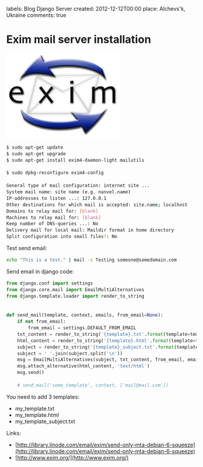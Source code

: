 labels: Blog
        Django
        Server
created: 2012-12-12T00:00
place: Alchevs'k, Ukraine
comments: true

# Exim mail server installation

![Exim mail server](exim.png)

```bash
$ sudo apt-get update
$ sudo apt-get upgrade
$ sudo apt-get install exim4-daemon-light mailutils

$ sudo dpkg-reconfigure exim4-config

General type of mail configuration: internet site ...
System mail name: site name (e.g. nanvel.name)
IP-addresses to listen ...: 127.0.0.1
Other destinations for which mail is accepted: site.name; localhost
Domains to relay mail for: [blank]
Machines to relay mail for: [blank]
Keep number of DNS-queries ...: No
Delivery mail for local mail: Maildir format in home directory
Split configuration into small files?: No
```

Test send email:
```bash
echo "This is a test." | mail -s Testing someone@somedomain.com
```

Send email in django code:
```python
from django.conf import settings
from django.core.mail import EmailMultiAlternatives
from django.template.loader import render_to_string


def send_mail(template, context, emails, from_email=None):
    if not from_email:
        from_email = settings.DEFAULT_FROM_EMAIL
    txt_content = render_to_string('{template}.txt'.format(template=template), context)
    html_content = render_to_string('{template}.html'.format(template=template), context)
    subject = render_to_string('{template}_subject.txt'.format(template=template), context)
    subject = ' '.join(subject.split('\n'))
    msg = EmailMultiAlternatives(subject, txt_content, from_email, emails)
    msg.attach_alternative(html_content, 'text/html')
    msg.send()

    # send_mail('some_template', context, ['mail@mail.com'])
```

You need to add 3 templates:

- my_template.txt
- my_template.html
- my_template_subject.txt

Links:

- [http://library.linode.com/email/exim/send-only-mta-debian-6-squeeze](http://library.linode.com/email/exim/send-only-mta-debian-6-squeeze)
- [http://www.exim.org/](http://www.exim.org/)
